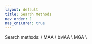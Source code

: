 ```yaml
---
layout: default
title: Search Methods
nav_order: 1
has_children: true
---
```


Search methods: \\
MAA \\
bMAA \\
MGA \\
